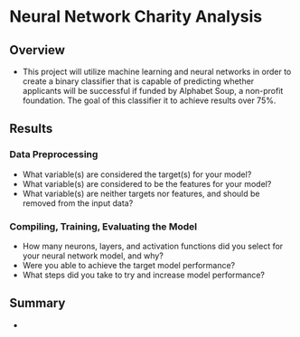 # Neural Network Charity Analysis

## Overview
* This project will utilize machine learning and neural networks in order to create a binary classifier that is capable of predicting whether applicants will be successful if funded by Alphabet Soup, a non-profit foundation. The goal of this classifier it to achieve results over 75%. 

## Results
### Data Preprocessing
* What variable(s) are considered the target(s) for your model?
* What variable(s) are considered to be the features for your model?
* What variable(s) are neither targets nor features, and should be removed from the input data?
### Compiling, Training, Evaluating the Model
* How many neurons, layers, and activation functions did you select for your neural network model, and why?
* Were you able to achieve the target model performance?
* What steps did you take to try and increase model performance?

## Summary
*
